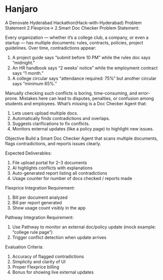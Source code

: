 # Hanjaro
A Denovate Hyderabad Hackathon(Hack-with-Hyderabad)
Problem Statement
2.Flexprice->
2.Smart Doc Checker
Problem Statement: 

Every organization — whether it’s a college club, a company, or even a startup — has multiple documents: rules, contracts, policies, project guidelines. Over time, contradictions appear:
1. A project guide says “submit before 10 PM” while the rules doc says “midnight.”
2. An HR handbook says “2 weeks’ notice” while the employment contract says “1 month.”
3. A college circular says “attendance required: 75%” but another circular says “minimum 65%.”

Manually checking such conflicts is boring, time-consuming, and error-prone. Mistakes here can lead to disputes, penalties, or confusion among students and employees.
What’s missing is a Doc Checker Agent that:
1. Lets users upload multiple docs.
2. Automatically finds contradictions and overlaps.
3. Suggests clarifications to fix conflicts.
4. Monitors external updates (like a policy page) to highlight new issues.

Objective
Build a Smart Doc Checker Agent that scans multiple documents, flags contradictions, and reports issues clearly.

Expected Deliverables:
1. File upload portal for 2–3 documents
2. AI highlights conflicts with explanations
3. Auto-generated report listing all contradictions
4. Usage counter for number of docs checked / reports made

Flexprice Integration Requirement:
1. Bill per document analyzed
2. Bill per report generated
3. Show usage count visibly in the app

Pathway Integration Requirement:
1. Use Pathway to monitor an external doc/policy update (mock example: “college rule page”)
2. Trigger conflict detection when update arrives

Evaluation Criteria:
1. Accuracy of flagged contradictions
2. Simplicity and clarity of UI
3. Proper Flexprice billing
4. Bonus for showing live external updates
